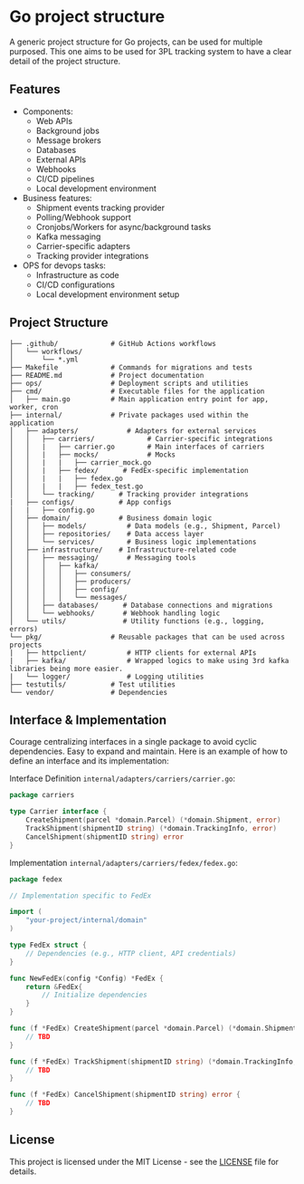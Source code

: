# Go project structure

A generic project structure for Go projects, can be used for multiple purposed.
This one aims to be used for 3PL tracking system to have a clear detail of the project structure.

## Features

- Components:
    - Web APIs
    - Background jobs
    - Message brokers
    - Databases
    - External APIs
    - Webhooks
    - CI/CD pipelines
    - Local development environment
- Business features:
    - Shipment events tracking provider
    - Polling/Webhook support
    - Cronjobs/Workers for async/background tasks
    - Kafka messaging
    - Carrier-specific adapters
    - Tracking provider integrations
- OPS for devops tasks:
    - Infrastructure as code
    - CI/CD configurations
    - Local development environment setup

## Project Structure

```
├── .github/             # GitHub Actions workflows
│   └── workflows/       
│       └── *.yml        
├── Makefile             # Commands for migrations and tests
├── README.md            # Project documentation
├── ops/                 # Deployment scripts and utilities
├── cmd/                 # Executable files for the application
│   ├── main.go          # Main application entry point for app, worker, cron
├── internal/            # Private packages used within the application
│   ├── adapters/            # Adapters for external services
│   │   ├── carriers/             # Carrier-specific integrations
│   │   |   ├── carrier.go        # Main interfaces of carriers
│   │   |   ├── mocks/            # Mocks
│   │   |   |   ├── carrier_mock.go
│   │   |   ├── fedex/      # FedEx-specific implementation
│   │   |   |   ├── fedex.go       
│   │   |   |   ├── fedex_test.go  
│   │   └── tracking/      # Tracking provider integrations
|   ├── configs/           # App configs
│   |   ├── config.go
│   ├── domain/            # Business domain logic
│   │   ├── models/          # Data models (e.g., Shipment, Parcel)
│   │   ├── repositories/    # Data access layer
│   │   └── services/        # Business logic implementations
│   ├── infrastructure/    # Infrastructure-related code
│   │   ├── messaging/       # Messaging tools
│   │   │   ├── kafka/          
│   │   │   │   ├── consumers/
│   │   │   │   ├── producers/
│   │   │   │   ├── config/
│   │   │   │   └── messages/
│   │   ├── databases/      # Database connections and migrations
│   │   └── webhooks/       # Webhook handling logic
│   └── utils/              # Utility functions (e.g., logging, errors)
└── pkg/                 # Reusable packages that can be used across projects
|   ├── httpclient/          # HTTP clients for external APIs
|   ├── kafka/               # Wrapped logics to make using 3rd kafka libraries being more easier.
|   └── logger/              # Logging utilities
├── testutils/           # Test utilities
└── vendor/              # Dependencies
```

## Interface & Implementation

Courage centralizing interfaces in a single package to avoid cyclic dependencies. Easy to expand and maintain. Here is an example of how to define an interface and its implementation:

Interface Definition `internal/adapters/carriers/carrier.go`:
```go
package carriers

type Carrier interface {
    CreateShipment(parcel *domain.Parcel) (*domain.Shipment, error)
    TrackShipment(shipmentID string) (*domain.TrackingInfo, error)
    CancelShipment(shipmentID string) error
}
```

Implementation `internal/adapters/carriers/fedex/fedex.go`:
```go
package fedex

// Implementation specific to FedEx

import (
    "your-project/internal/domain"
)

type FedEx struct {
    // Dependencies (e.g., HTTP client, API credentials)
}

func NewFedEx(config *Config) *FedEx {
    return &FedEx{
        // Initialize dependencies
    }
}

func (f *FedEx) CreateShipment(parcel *domain.Parcel) (*domain.Shipment, error) {
    // TBD
}

func (f *FedEx) TrackShipment(shipmentID string) (*domain.TrackingInfo, error) {
    // TBD
}

func (f *FedEx) CancelShipment(shipmentID string) error {
    // TBD
}
```

## License

This project is licensed under the MIT License - see the [LICENSE](LICENSE) file for details.

